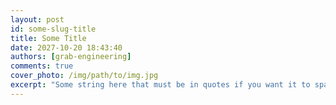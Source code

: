 ```yaml
---
layout: post
id: some-slug-title
title: Some Title
date: 2027-10-20 18:43:40
authors: [grab-engineering]
comments: true
cover_photo: /img/path/to/img.jpg
excerpt: "Some string here that must be in quotes if you want it to span across multiple lines."
---
```


